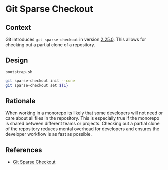 # Git Sparse Checkout

## Context

Git introduces `git sparse-checkout` in version [2.25.0](https://github.blog/2020-01-13-highlights-from-git-2-25/).
This allows for checking out a partial clone of a repository.

## Design

`bootstrap.sh`

```bash
git sparse-checkout init --cone
git sparse-checkout set ${1}
```

## Rationale

When working in a monorepo its likely that some developers will not need or care about all files in the repository.
This is especially true if the monorepo is shared between different teams or projects.
Checking out a partial clone of the repository reduces mental overhead for developers and ensures the developer workflow is as fast as possible.

## References

- [Git Sparse Checkout](https://github.blog/2020-01-17-bring-your-monorepo-down-to-size-with-sparse-checkout/)
